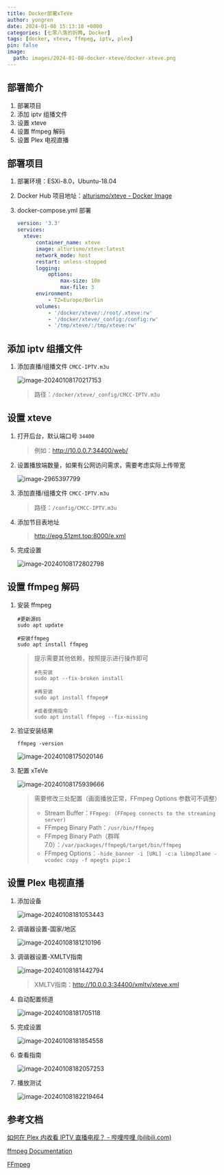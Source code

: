 ```yaml
---
title: Docker部署xTeVe
author: yongren
date: 2024-01-08 15:13:18 +0800
categories: [七零八落的折腾, Docker]
tags: [docker, xteve, ffmpeg, iptv, plex]
pin: false
image:
  path: images/2024-01-08-docker-xteve/docker-xteve.png
---
```


## 部署简介

1. 部署项目
2. 添加 iptv 组播文件
3. 设置 xteve
4. 设置 ffmpeg 解码
5. 设置 Plex 电视直播

## 部署项目

1. 部署环境：ESXi-8.0，Ubuntu-18.04

2. Docker Hub 项目地址：[alturismo/xteve - Docker Image](https://hub.docker.com/r/alturismo/xteve)

3. docker-compose.yml 部署

    ```yaml
    version: '3.3'
    services:
      xteve:
          container_name: xteve
          image: alturismo/xteve:latest
          network_mode: host
          restart: unless-stopped
          logging:
              options:
                  max-size: 10m
                  max-file: 3
          environment:
              - TZ=Europe/Berlin
          volumes:
              - '/docker/xteve/:/root/.xteve:rw'
              - '/docker/xteve/_config:/config:rw'
              - '/tmp/xteve/:/tmp/xteve:rw'
    ```

## 添加 iptv 组播文件

1. 添加直播/组播文件 `CMCC-IPTV.m3u`

    ![image-20240108170217153](images/2024-01-08-docker-xteve/image-20240108170217153.png)

    > 路径：`/docker/xteve/_config/CMCC-IPTV.m3u`

## 设置 xteve

1. 打开后台，默认端口号 `34400` 

    > 例如：http://10.0.0.7:34400/web/

2. 设置播放端数量，如果有公网访问需求，需要考虑实际上传带宽

    ![image-2965397799](images/2024-01-08-docker-xteve/2965397799.png)

3. 添加直播/组播文件 `CMCC-IPTV.m3u`

    > 路径：`/config/CMCC-IPTV.m3u`

4. 添加节目表地址

    > http://epg.51zmt.top:8000/e.xml

5. 完成设置

    ![image-20240108172802798](images/2024-01-08-docker-xteve/image-20240108172802798.png)

## 设置 ffmpeg 解码

1. 安装 ffmpeg

    ```
    #更新源码
    sudo apt update
    
    #安装ffmpeg
    sudo apt install ffmpeg
    ```

    >  提示需要其他依赖，按照提示进行操作即可
    >
    >  ```
    >  #先安装
    >  sudo apt --fix-broken install
    >  
    >  #再安装
    >  sudo apt install ffmpeg#  
    >  
    >  #或者使用指令
    >  sudo apt install ffmpeg --fix-missing
    >  ```

2. 验证安装结果

    ```
    ffmpeg -version
    ```

    ![image-20240108175020146](images/2024-01-08-docker-xteve/image-20240108175020146.png)

3. 配置 xTeVe

    ![image-20240108175939666](images/2024-01-08-docker-xteve/image-20240108175939666.png)

    > 需要修改三处配置（画面播放正常，FFmpeg Options 参数可不调整）
    >
    > - Stream Buffer：`FFmpeg: (FFmpeg connects to the streaming server)`
    > - FFmpeg Binary Path：`/usr/bin/ffmpeg`
    > - FFmpeg Binary Path（群晖7.0）：`/var/packages/ffmpeg6/target/bin/ffmpeg`
    > - FFmpeg Options：`-hide_banner -i [URL] -c:a libmp3lame -vcodec copy -f mpegts pipe:1`

## 设置 Plex 电视直播

1. 添加设备

    ![image-20240108181053443](images/2024-01-08-docker-xteve/image-20240108181053443.png)

2. 调谐器设置-国家/地区

    ![image-20240108181210196](images/2024-01-08-docker-xteve/image-20240108181210196.png)

3. 调谐器设置-XMLTV指南

    ![image-20240108181442794](images/2024-01-08-docker-xteve/image-20240108181442794.png)

    > XMLTV指南：http://10.0.0.3:34400/xmltv/xteve.xml   

4. 自动配置频道

    ![image-20240108181705118](images/2024-01-08-docker-xteve/image-20240108181705118.png)

5. 完成设置

    ![image-20240108181854558](images/2024-01-08-docker-xteve/image-20240108181854558.png)

6. 查看指南

    ![image-20240108182057253](images/2024-01-08-docker-xteve/image-20240108182057253.png)

7. 播放测试

    ![image-20240108182219464](images/2024-01-08-docker-xteve/image-20240108182219464.png)

## 参考文档

[如何在 Plex 内收看 IPTV 直播电视？ - 哔哩哔哩 (bilibili.com)](https://www.bilibili.com/read/cv22239319/)

[ffmpeg Documentation](https://ffmpeg.org/ffmpeg.html)

[FFmpeg](https://trac.ffmpeg.org/#Encoding)
